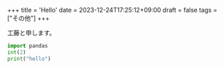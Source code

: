 +++
title = 'Hello'
date = 2023-12-24T17:25:12+09:00
draft = false
tags = ["その他"]
+++

工藤と申します。


```python:./main.py
import pandas
int(2)
print("hello")
```

